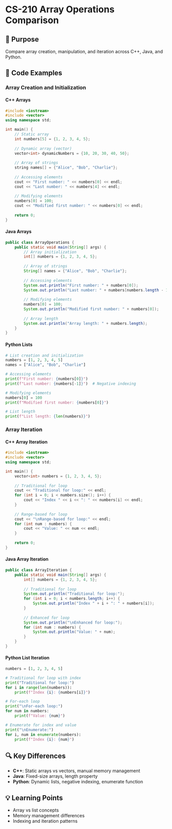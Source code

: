 # CS-210 Array Operations Comparison

## 🎯 Purpose
Compare array creation, manipulation, and iteration across C++, Java, and Python.

## 📝 Code Examples

### Array Creation and Initialization

#### C++ Arrays
```cpp
#include <iostream>
#include <vector>
using namespace std;

int main() {
    // Static array
    int numbers[5] = {1, 2, 3, 4, 5};
    
    // Dynamic array (vector)
    vector<int> dynamicNumbers = {10, 20, 30, 40, 50};
    
    // Array of strings
    string names[] = {"Alice", "Bob", "Charlie"};
    
    // Accessing elements
    cout << "First number: " << numbers[0] << endl;
    cout << "Last number: " << numbers[4] << endl;
    
    // Modifying elements
    numbers[0] = 100;
    cout << "Modified first number: " << numbers[0] << endl;
    
    return 0;
}
```

#### Java Arrays
```java
public class ArrayOperations {
    public static void main(String[] args) {
        // Array initialization
        int[] numbers = {1, 2, 3, 4, 5};
        
        // Array of strings
        String[] names = {"Alice", "Bob", "Charlie"};
        
        // Accessing elements
        System.out.println("First number: " + numbers[0]);
        System.out.println("Last number: " + numbers[numbers.length - 1]);
        
        // Modifying elements
        numbers[0] = 100;
        System.out.println("Modified first number: " + numbers[0]);
        
        // Array length
        System.out.println("Array length: " + numbers.length);
    }
}
```

#### Python Lists
```python
# List creation and initialization
numbers = [1, 2, 3, 4, 5]
names = ["Alice", "Bob", "Charlie"]

# Accessing elements
print(f"First number: {numbers[0]}")
print(f"Last number: {numbers[-1]}")  # Negative indexing

# Modifying elements
numbers[0] = 100
print(f"Modified first number: {numbers[0]}")

# List length
print(f"List length: {len(numbers)}")
```

### Array Iteration

#### C++ Array Iteration
```cpp
#include <iostream>
#include <vector>
using namespace std;

int main() {
    vector<int> numbers = {1, 2, 3, 4, 5};
    
    // Traditional for loop
    cout << "Traditional for loop:" << endl;
    for (int i = 0; i < numbers.size(); i++) {
        cout << "Index " << i << ": " << numbers[i] << endl;
    }
    
    // Range-based for loop
    cout << "\nRange-based for loop:" << endl;
    for (int num : numbers) {
        cout << "Value: " << num << endl;
    }
    
    return 0;
}
```

#### Java Array Iteration
```java
public class ArrayIteration {
    public static void main(String[] args) {
        int[] numbers = {1, 2, 3, 4, 5};
        
        // Traditional for loop
        System.out.println("Traditional for loop:");
        for (int i = 0; i < numbers.length; i++) {
            System.out.println("Index " + i + ": " + numbers[i]);
        }
        
        // Enhanced for loop
        System.out.println("\nEnhanced for loop:");
        for (int num : numbers) {
            System.out.println("Value: " + num);
        }
    }
}
```

#### Python List Iteration
```python
numbers = [1, 2, 3, 4, 5]

# Traditional for loop with index
print("Traditional for loop:")
for i in range(len(numbers)):
    print(f"Index {i}: {numbers[i]}")

# For-each loop
print("\nFor-each loop:")
for num in numbers:
    print(f"Value: {num}")

# Enumerate for index and value
print("\nEnumerate:")
for i, num in enumerate(numbers):
    print(f"Index {i}: {num}")
```

## 🔍 Key Differences
- **C++**: Static arrays vs vectors, manual memory management
- **Java**: Fixed-size arrays, length property
- **Python**: Dynamic lists, negative indexing, enumerate function

## 💡 Learning Points
- Array vs list concepts
- Memory management differences
- Indexing and iteration patterns
